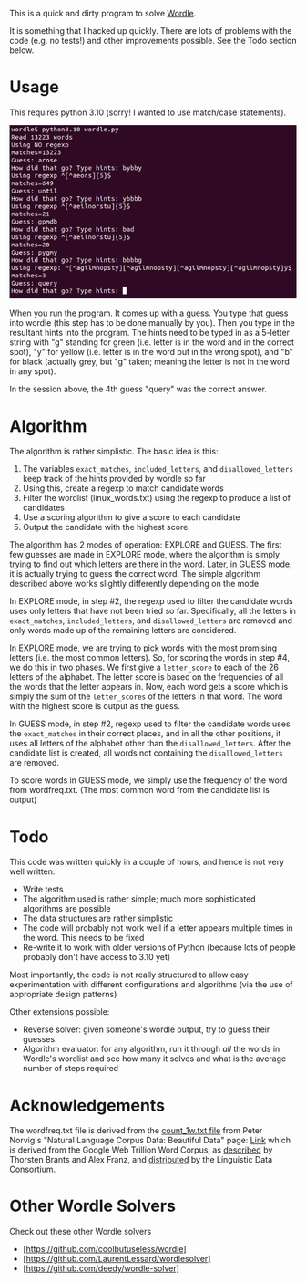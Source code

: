 This is a quick and dirty program to solve [Wordle](https://www.powerlanguage.co.uk/wordle/).

It is something that I hacked up quickly. There are lots of problems with the code (e.g. no tests!) and other improvements possible. See the Todo section below.

# Usage

This requires python 3.10 (sorry! I wanted to use match/case statements). 

<img src="session.png">

When you run the program. It comes up with a guess. You type that guess into wordle (this step has to be done manually by you). Then you type in the resultant hints into the program. The hints need to be typed in as a 5-letter string with "g" standing for green (i.e. letter is in the word and in the correct spot), "y" for yellow (i.e. letter is in the word but in the wrong spot), and "b" for black (actually grey, but "g" taken; meaning the letter is not in the word in any spot).

In the session above, the 4th guess "query" was the correct answer.

# Algorithm

The algorithm is rather simplistic. The basic idea is this:

1. The variables `exact_matches`, `included_letters`, and `disallowed_letters` keep track of the hints provided by wordle so far
2. Using this, create a regexp to match candidate words
3. Filter the wordlist (linux_words.txt) using the regexp to produce a list of candidates
4. Use a scoring algorithm to give a score to each candidate
5. Output the candidate with the highest score.

The algorithm has 2 modes of operation: EXPLORE and GUESS. The first few guesses are made in EXPLORE mode, where the algorithm is simply trying to find out which letters are there in the word. Later, in GUESS mode, it is actually trying to guess the correct word. The simple algorithm described above works slightly differently depending on the mode.

In EXPLORE mode, in step #2, the regexp used to filter the candidate words uses only letters that have not been tried so far. Specifically, all the letters in `exact_matches`, `included_letters`, and `disallowed_letters` are removed and only words made up of the remaining letters are considered.

In EXPLORE mode, we are trying to pick words with the most promising letters (i.e. the most common letters). So, for scoring the words in step #4, we do this in two phases. We first give a `letter_score` to each of the 26 letters of the alphabet. The letter score is based on the frequencies of all the words that the letter appears in. Now, each word gets a score which is simply the sum of the `letter_scores` of the letters in that word. The word with the highest score is output as the guess.

In GUESS mode, in step #2, regexp used to filter the candidate words uses the `exact_matches` in their correct places, and in all the other positions, it uses all letters of the alphabet other than the `disallowed_letters`. After the candidate list is created, all words not containing the `disallowed_letters` are removed.

To score words in GUESS mode, we simply use the frequency of the word from wordfreq.txt. (The most common word from the candidate list is output)

# Todo

This code was written quickly in a couple of hours, and hence is not very well written:

- Write tests
- The algorithm used is rather simple; much more sophisticated algorithms are possible
- The data structures are rather simplistic 
- The code will probably not work well if a letter appears multiple times in the word. This needs to be fixed
- Re-write it to work with older versions of Python (because lots of people probably don't have access to 3.10 yet)

Most importantly, the code is not really structured to allow easy experimentation with different configurations and algorithms (via the use of appropriate design patterns)

Other extensions possible:

- Reverse solver: given someone's wordle output, try to guess their guesses.
- Algorithm evaluator: for any algorithm, run it through *all* the words in Wordle's wordlist and see how many it solves and what is the average number of steps required

# Acknowledgements

The wordfreq.txt file is derived from the [count_1w.txt file](http://norvig.com/ngrams/count_1w.txt) from Peter Norvig's "Natural Language Corpus Data: Beautiful Data" page: [Link](http://norvig.com/ngrams/) which is derived from  the Google Web Trillion Word Corpus, as [described](https://ai.googleblog.com/2006/08/all-our-n-gram-are-belong-to-you.html) by Thorsten Brants and Alex Franz, and [distributed](https://catalog.ldc.upenn.edu/LDC2006T13) by the Linguistic Data Consortium.

# Other Wordle Solvers

Check out these other Wordle solvers

- [https://github.com/coolbutuseless/wordle]
- [https://github.com/LaurentLessard/wordlesolver]
- [https://github.com/deedy/wordle-solver]

